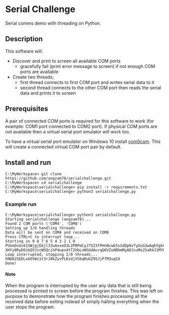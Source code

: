 # Serial Challenge

Serial comms demo with threading on Python.

## Description

This software will:
- Discover and print to screen all available COM ports
  - gracefully fail (print error message to screen) if not enough COM ports are available
- Create two threads; 
  - first thread connects to first COM port and writes serial data to it
  - second thread connects to the other COM port then reads the serial data and prints it to screen

## Prerequisites

A pair of connected COM ports is required for this software to work (for example: COM1 port connected to COM2 port). If physical COM ports are not available then a virtual serial port emulator will work too. 

To have a virtual serial port emulator on Windows 10 install [com0com](https://sourceforge.net/projects/com0com/). This will create a connected virtual COM port pair by default.

## Install and run

```
C:\MyWorkspace> git clone https://github.com/angzam78/serialchallenge.git
C:\MyWorkspace> cd serialchallenge
C:\MyWorkspace\serialchallenge> pip install -r requirements.txt
C:\MyWorkspace\serialchallenge> python3 serialchallenge.py
```
### Example run

```
C:\MyWorkspace\serialchallenge> python3 serialchallenge.py
Starting serialchallenge (angzam78)...
Found 2 COM ports ('COM4', 'COM8')
Setting up I/O handling threads
Data will be sent on COM4 and received on COM8
Press CTRL+C to interrupt loop...
Starting in 9 8 7 6 5 4 3 2 1 0 PUGeDvGc61SWjgjEbjl33uAvxeO3LZPRPmCyJ75Z3fPHnNcwb5sSdDp0vfyUuG3wAqEVgk0sCtUfX0jyOIC6BIi8MIMq3mJxWx0yxdWqFCOcnMitB9eOKo2jQfDdlZNR2Bd2DcSF6hq1UZU5zHl1tEe5ODrN25GX3TayQLG1E0JPxRPyaz5XJemvy2b80tIsQb1lMEK663WzEjBJV7eKU6tyhG703pzqM1oOv3J1SQW6lRJKqE8obK2zbWJIGVnjXPyy3IDuXJ4L4tUrPioqazG5Ml8uwYKxOqJCQAfrjnhdbUzUeRqxwuy3F14pCM94mDQKlw2QQJfEhg2nzvWn90p2gr35zBOUX9xCwP3l9y1oXYbPzwNLA2smx5zta...
XHYy8RyDOibQVJzcWSQcihP4upo4tT2hbLxWSGdAurqQ6VZuHBhmMyADJsuMx25aR4J1MY0g9GhkFhK97x1Ub5Rv6rFSAm2I8qhLJYOT2X2NLDhiPsA1iLIKRSqzqRDbmpYYDlTK2ZxFpdEoBaSRAzjHWYY5D6TtiSXnRJYU5GnL17SivlggKhwt6a0NuVHEcQGev5n5Sf3mfTxME34UKStup9MrJmpBEMDUsEXirXCEaghViaq9890Hn3C16MwxEi7c2ieaIPYvXHg
Loop interrupted, stopping I/O threads...
hNQ82SEDLxUOtWz1t3rJ0kZyvPLKzdjVSbqRuGZ9SJjP7M3uqSX
Done!
```

#### Note

When the program is interrupted by the user any data that is still being processed is printed to screen before the program finishes. This was left on purpose to demonstrate how the program finishes processing all the received data before exiting instead of simply halting everything when the user stops the program.
